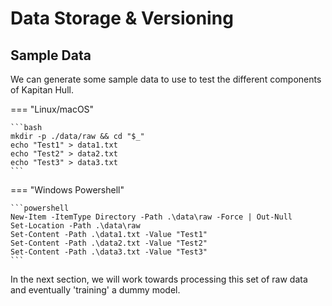 # Data Storage & Versioning

## Sample Data

We can generate some sample data to use to test the different 
components of Kapitan Hull.

=== "Linux/macOS"

    ```bash
    mkdir -p ./data/raw && cd "$_"
    echo "Test1" > data1.txt
    echo "Test2" > data2.txt
    echo "Test3" > data3.txt
    ```

=== "Windows Powershell"

    ```powershell
    New-Item -ItemType Directory -Path .\data\raw -Force | Out-Null
    Set-Location -Path .\data\raw
    Set-Content -Path .\data1.txt -Value "Test1"
    Set-Content -Path .\data2.txt -Value "Test2"
    Set-Content -Path .\data3.txt -Value "Test3"
    ```

In the next section, we will work towards processing this set of raw
data and eventually 'training' a dummy model.